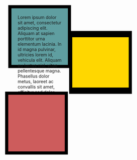 <!DOCTYPE html>
<html lang="en">
<head>
  <meta charset="UTF-8">
  <meta name="viewport" content="width=device-width, initial-scale=1.0">
  <title>Box Model</title>

  <style>
  
    p {
      margin: 0;
    }

    
    .box {
      width: 200px;
      height: 200px;
      box-sizing: border-box;
      display: inline-block;
    }

    
    .box1 {
      background-color: cadetblue;
      padding: 20px;
      border: 10px solid black;
    }

    
    .box2 {
      background-color: gold;
      border-top: 20px solid black;
      border-bottom: 20px solid black;
      border-left: 10px solid black;
      border-right: 10px solid black;
    }

    
    .box3 {
      background-color: indianred;
      border: 10px solid black;
    }

    
    .box2, .box3 {
      margin-top: -10px; 
      margin-left: -10px;
    }
  </style>
</head>
<body>

  <div class="container">
    <div class="box box1">
      <p>
        Lorem ipsum dolor sit amet, consectetur adipiscing elit. Aliquam at sapien porttitor urna elementum lacinia. 
        In id magna pulvinar, ultricies lorem id, vehicula elit. Aliquam eu luctus nisl, vitae pellentesque magna. 
        Phasellus dolor metus, laoreet ac convallis sit amet, efficitur sod dolor.
      </p>
    </div>
    <div class="box box2"></div>
    <div class="box box3"></div>
  </div>

</body>
</html>
